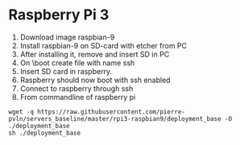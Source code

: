 # Raspberry Pi 3

1. Download image raspbian-9
2. Install raspbian-9 on SD-card with etcher from PC
3. After installing it, remove and insert SD in PC
4. On \boot create file with name ssh
5. Insert SD card in raspberry. 
6. Raspberry should now boot with ssh enabled
7. Connect to raspberry through ssh
8. From commandline of raspberry pi
``` 
wget -q https://raw.githubusercontent.com/pierre-pvln/servers_baseline/master/rpi3-raspbian9/deployment_base -O ./deployment_base
sh ./deployment_base
```
